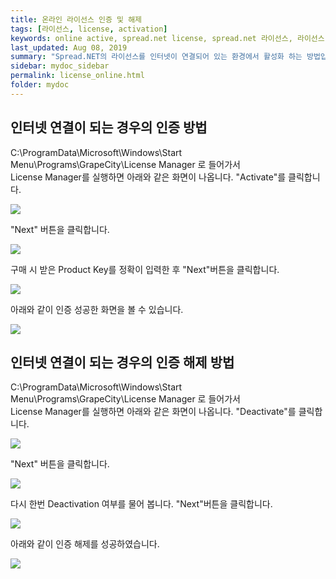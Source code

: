 ```yaml
---
title: 온라인 라이선스 인증 및 해제
tags: [라이선스, license, activation]
keywords: online active, spread.net license, spread.net 라이선스, 라이선스 인증
last_updated: Aug 08, 2019
summary: "Spread.NET의 라이선스를 인터넷이 연결되어 있는 환경에서 활성화 하는 방법입니다."
sidebar: mydoc_sidebar
permalink: license_online.html
folder: mydoc
---
```


## 인터넷 연결이 되는 경우의 인증 방법

C:\ProgramData\Microsoft\Windows\Start Menu\Programs\GrapeCity\License Manager 로 들어가서  
License Manager를 실행하면 아래와 같은 화면이 나옵니다. "Activate"를 클릭합니다.

![](https://www.grapecity.co.kr/images/metalsmith/training/spread/winform/activation/tc_winforms1-2-1.png)

"Next" 버튼을 클릭합니다.

![](https://www.grapecity.co.kr/images/metalsmith/training/spread/winform/activation/tc_winforms1-2-2.png)

구매 시 받은 Product Key를 정확이 입력한 후 "Next"버튼을 클릭합니다.

![](https://www.grapecity.co.kr/images/metalsmith/training/spread/winform/activation/tc_winforms1-2-3.png)

아래와 같이 인증 성공한 화면을 볼 수 있습니다.

![](https://www.grapecity.co.kr/images/metalsmith/training/spread/winform/activation/tc_winforms1-2-4.png)

## 인터넷 연결이 되는 경우의 인증 해제 방법

C:\ProgramData\Microsoft\Windows\Start Menu\Programs\GrapeCity\License Manager 로 들어가서  
License Manager를 실행하면 아래와 같은 화면이 나옵니다. "Deactivate"를 클릭합니다.

![](https://www.grapecity.co.kr/images/metalsmith/training/spread/winform/deactivation/tc_winforms1-3-1.png)

"Next" 버튼을 클릭합니다.

![](https://www.grapecity.co.kr/images/metalsmith/training/spread/winform/deactivation/tc_winforms1-3-2.png)

다시 한번 Deactivation 여부를 물어 봅니다. "Next"버튼을 클릭합니다.

![](https://www.grapecity.co.kr/images/metalsmith/training/spread/winform/deactivation/tc_winforms1-3-3.png)

아래와 같이 인증 해제를 성공하였습니다.

![](https://www.grapecity.co.kr/images/metalsmith/training/spread/winform/deactivation/tc_winforms1-3-4.png)
